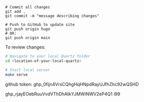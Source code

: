 ```shell
# Commit all changes
git add .
git commit -m "message describing changes"

# Push to GitHub to update site
git push origin hugo
# OR:
git push origin main
```
To review changes:
```bash
# Navigate to your local Quartz folder
cd <location-of-your-local-quartz>

# Start local server
make serve
```

github token: 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

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
i99